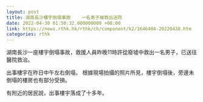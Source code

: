 ```yaml
---
layout: post
title: 湖南長沙樓宇倒塌事故    一名男子被救出送院
date: 2022-04-30 01:50:32.000000000 +08:00
link: https://news.rthk.hk/rthk/ch/component/k2/1646404-20220430.htm
categories: rthk
---
```


湖南長沙一座樓宇倒塌事故，救援人員昨晚11時許從廢墟中救出一名男子，已送往醫院救治。

出事樓宇在昨日中午左右倒塌， 根據現場拍攝的照片所見，樓宇倒塌後，旁邊未倒塌的樓房也有部分受損。

有附近的居民說，出事樓宇落成了十多年。
